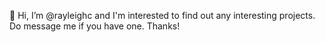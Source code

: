 👋 Hi, I’m @rayleighc and I'm interested to find out any interesting projects.
Do message me if you have one. Thanks!


